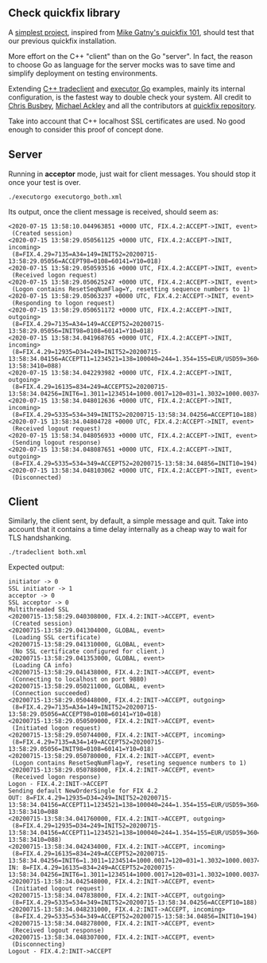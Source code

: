## Check quickfix library

A [simplest project](simplest/README.md), inspired from [Mike Gatny's quickfix 101](https://github.com/mgatny/quickfix_101), should test that our previous quickfix installation.

More effort on the C++ "client" than on the Go "server". In fact, the reason to choose Go as language for the server mocks was to save time and simplify deployment on testing environments.

Extending [C++ tradeclient]() and [executor Go](https://github.com/quickfixgo/examples) examples, mainly its internal configuration, is the fastest way to double check your system. All credit to [Chris Busbey](https://github.com/cbusbey), [Michael Ackley](https://github.com/ackleymi) and all the contributors at [quickfix repository](https://github.com/quickfix/quickfix).

Take into account that C++ localhost SSL certificates are used. No good enough to consider this proof of concept done.

## Server

Running in **acceptor** mode, just wait for client messages. You should stop it once your test is over.

    ./executorgo executorgo_both.xml

Its output, once the client message is received, should seem as:

    <2020-07-15 13:58:10.044963851 +0000 UTC, FIX.4.2:ACCEPT->INIT, event>
     (Created session)
    <2020-07-15 13:58:29.050561125 +0000 UTC, FIX.4.2:ACCEPT->INIT, incoming>
     (8=FIX.4.29=7135=A34=149=INIT52=20200715-13:58:29.05056=ACCEPT98=0108=60141=Y10=018)
    <2020-07-15 13:58:29.050593516 +0000 UTC, FIX.4.2:ACCEPT->INIT, event>
     (Received logon request)
    <2020-07-15 13:58:29.050625247 +0000 UTC, FIX.4.2:ACCEPT->INIT, event>
     (Logon contains ResetSeqNumFlag=Y, resetting sequence numbers to 1)
    <2020-07-15 13:58:29.05063237 +0000 UTC, FIX.4.2:ACCEPT->INIT, event>
     (Responding to logon request)
    <2020-07-15 13:58:29.050651172 +0000 UTC, FIX.4.2:ACCEPT->INIT, outgoing>
     (8=FIX.4.29=7135=A34=149=ACCEPT52=20200715-13:58:29.05056=INIT98=0108=60141=Y10=018)
    <2020-07-15 13:58:34.041968765 +0000 UTC, FIX.4.2:ACCEPT->INIT, incoming>
     (8=FIX.4.29=12935=D34=249=INIT52=20200715-13:58:34.04156=ACCEPT11=1234521=138=100040=244=1.354=155=EUR/USD59=360=20200715-13:58:3410=088)
    <2020-07-15 13:58:34.042293982 +0000 UTC, FIX.4.2:ACCEPT->INIT, outgoing>
     (8=FIX.4.29=16135=834=249=ACCEPT52=20200715-13:58:34.04256=INIT6=1.3011=1234514=1000.0017=120=031=1.3032=1000.0037=138=1000.0039=254=155=EUR/USD150=2151=0.0010=127)
    <2020-07-15 13:58:34.048012636 +0000 UTC, FIX.4.2:ACCEPT->INIT, incoming>
     (8=FIX.4.29=5335=534=349=INIT52=20200715-13:58:34.04256=ACCEPT10=188)
    <2020-07-15 13:58:34.04804728 +0000 UTC, FIX.4.2:ACCEPT->INIT, event>
     (Received logout request)
    <2020-07-15 13:58:34.048056933 +0000 UTC, FIX.4.2:ACCEPT->INIT, event>
     (Sending logout response)
    <2020-07-15 13:58:34.048087651 +0000 UTC, FIX.4.2:ACCEPT->INIT, outgoing>
     (8=FIX.4.29=5335=534=349=ACCEPT52=20200715-13:58:34.04856=INIT10=194)
    <2020-07-15 13:58:34.048103062 +0000 UTC, FIX.4.2:ACCEPT->INIT, event>
     (Disconnected)

## Client

Similarly, the client sent, by default, a simple message and quit. Take into account that it contains a time delay internally as a cheap way to wait for TLS handshanking.

    ./tradeclient both.xml

Expected output:

    initiator -> 0
    SSL initiator -> 1
    acceptor -> 0
    SSL acceptor -> 0
    Multithreaded SSL
    <20200715-13:58:29.040308000, FIX.4.2:INIT->ACCEPT, event>
     (Created session)
    <20200715-13:58:29.041304000, GLOBAL, event>
     (Loading SSL certificate)
    <20200715-13:58:29.041310000, GLOBAL, event>
     (No SSL certificate configured for client.)
    <20200715-13:58:29.041353000, GLOBAL, event>
     (Loading CA info)
    <20200715-13:58:29.041438000, FIX.4.2:INIT->ACCEPT, event>
     (Connecting to localhost on port 9880)
    <20200715-13:58:29.050211000, GLOBAL, event>
     (Connection succeeded)
    <20200715-13:58:29.050448000, FIX.4.2:INIT->ACCEPT, outgoing>
     (8=FIX.4.29=7135=A34=149=INIT52=20200715-13:58:29.05056=ACCEPT98=0108=60141=Y10=018)
    <20200715-13:58:29.050509000, FIX.4.2:INIT->ACCEPT, event>
     (Initiated logon request)
    <20200715-13:58:29.050744000, FIX.4.2:INIT->ACCEPT, incoming>
     (8=FIX.4.29=7135=A34=149=ACCEPT52=20200715-13:58:29.05056=INIT98=0108=60141=Y10=018)
    <20200715-13:58:29.050780000, FIX.4.2:INIT->ACCEPT, event>
     (Logon contains ResetSeqNumFlag=Y, reseting sequence numbers to 1)
    <20200715-13:58:29.050788000, FIX.4.2:INIT->ACCEPT, event>
     (Received logon response)
    Logon - FIX.4.2:INIT->ACCEPT
    Sending default NewOrderSingle for FIX 4.2
    OUT: 8=FIX.4.29=12935=D34=249=INIT52=20200715-13:58:34.04156=ACCEPT11=1234521=138=100040=244=1.354=155=EUR/USD59=360=20200715-13:58:3410=088
    <20200715-13:58:34.041760000, FIX.4.2:INIT->ACCEPT, outgoing>
     (8=FIX.4.29=12935=D34=249=INIT52=20200715-13:58:34.04156=ACCEPT11=1234521=138=100040=244=1.354=155=EUR/USD59=360=20200715-13:58:3410=088)
    <20200715-13:58:34.042434000, FIX.4.2:INIT->ACCEPT, incoming>
     (8=FIX.4.29=16135=834=249=ACCEPT52=20200715-13:58:34.04256=INIT6=1.3011=1234514=1000.0017=120=031=1.3032=1000.0037=138=1000.0039=254=155=EUR/USD150=2151=0.0010=127)
    IN: 8=FIX.4.29=16135=834=249=ACCEPT52=20200715-13:58:34.04256=INIT6=1.3011=1234514=1000.0017=120=031=1.3032=1000.0037=138=1000.0039=254=155=EUR/USD150=2151=0.0010=127
    <20200715-13:58:34.042548000, FIX.4.2:INIT->ACCEPT, event>
     (Initiated logout request)
    <20200715-13:58:34.047838000, FIX.4.2:INIT->ACCEPT, outgoing>
     (8=FIX.4.29=5335=534=349=INIT52=20200715-13:58:34.04256=ACCEPT10=188)
    <20200715-13:58:34.048231000, FIX.4.2:INIT->ACCEPT, incoming>
     (8=FIX.4.29=5335=534=349=ACCEPT52=20200715-13:58:34.04856=INIT10=194)
    <20200715-13:58:34.048278000, FIX.4.2:INIT->ACCEPT, event>
     (Received logout response)
    <20200715-13:58:34.048307000, FIX.4.2:INIT->ACCEPT, event>
     (Disconnecting)
    Logout - FIX.4.2:INIT->ACCEPT

